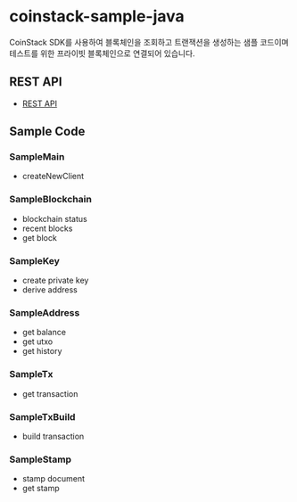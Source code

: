 # coinstack-sample-java

CoinStack SDK를 사용하여 블록체인을 조회하고 트랜잭션을 생성하는 샘플 코드이며
테스트를 위한 프라이빗 블록체인으로 연결되어 있습니다.

## REST API
- [REST API](https://github.com/shcho-blocko/coinstack-sample-java/wiki/REST-API)


## Sample Code

### SampleMain
- createNewClient

### SampleBlockchain
- blockchain status
- recent blocks
- get block

### SampleKey
- create private key
- derive address

### SampleAddress
- get balance
- get utxo
- get history

### SampleTx
- get transaction

### SampleTxBuild
- build transaction

### SampleStamp
- stamp document
- get stamp
